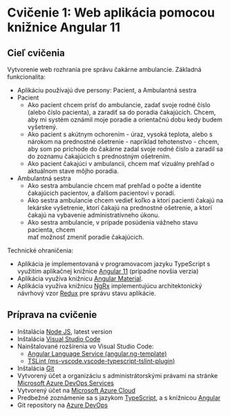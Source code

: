 # Cvičenie 1: Web aplikácia pomocou knižnice Angular 11

## <a name="ciel"></a>Cieľ cvičenia

Vytvorenie web rozhrania pre správu čakárne ambulancie. Základná funkcionalita:

* Aplikáciu používajú dve persony: Pacient, a Ambulantná sestra
* Pacient
  * Ako pacient chcem prísť do ambulancie, zadať svoje rodné číslo (alebo číslo
  pacienta), a zaradiť sa do poradia čakajúcich. Chcem, aby mi systém oznámil
  moje poradie a orientačnú dobu kedy budem vyšetrený.
  * Ako pacient s akútnym ochorením - úraz, vysoká teplota, alebo s nárokom
  na prednostné ošetrenie - napríklad tehotenstvo - chcem, aby som po príchode do
  čakárne zadal svoje rodné čislo a zaradil sa do zoznamu čakajúcich s prednostným
  ošetrením.
  * Ako pacient čakajúci v ambulancii, chcem mať vizuálny prehľad o aktuálnom
  stave môjho poradia.
* Ambulantná sestra
  * Ako sestra ambulancie chcem mať prehľad o počte a identite čakajúcich pacientov,
   a ďalšom pacientovi v poradí.
  * Ako sestra ambulancie chcem vedieť koľko a ktorí pacienti čakajú na lekárske
   vyšetrenie, ktorí čakajú na prednostné ošetrenie, a ktorí čakajú na vybavenie
    administratívneho úkonu.
  * Ako sestra ambulancie, v prípade posúdenia vážneho stavu pacienta, chcem  
  mať možnosť zmeniť poradie čakajúcich.

Technické ohraničenia:

* Aplikácia je implementovaná v programovacom jazyku TypeScript s využitím
  aplikačnej knižnice [Angular 11](https://angular.io/) (prípadne novšia verzia)
* Aplikácia využíva knižnicu [Angular Material](https://material.angular.io/).
* Aplikácia využíva knižnicu  [NgRx](https://github.com/ngrx) implementujúcu
  architektonický návrhový vzor [Redux](https://redux.js.org/introduction/motivation)
  pre správu stavu aplikácie.

## <a name="priprava"></a>Príprava na cvičenie

* Inštalácia [Node JS](https://nodejs.org/en/), latest version
* Inštalácia [Visual Studio Code](https://code.visualstudio.com/)
* Nainštalované rozšírenia vo Visual Studio Code:
  * [Angular Language Service (angular.ng-template)](https://marketplace.visualstudio.com/items?itemName=Angular.ng-template)
  * [TSLint (ms-vscode.vscode-typescript-tslint-plugin)](https://marketplace.visualstudio.com/items?itemName=ms-vscode.vscode-typescript-tslint-plugin)
* Inštalácia [Git](https://git-scm.com/)
* Vytvorený účet a organizáciu s administrátorskými právami na stránke
  [Microsoft Azure DevOps Services](https://azure.microsoft.com/en-us/services/devops/)
* Vytvorený účet na [Microsoft Azure Cloud](https://azure.microsoft.com/en-us/free/students/)
* Predbežné zoznámenie sa s jazykom [TypeScript](https://www.typescriptlang.org/),
  a s knižnicou [Angular](https://angular.io/)
* Git repository na [Azure DevOps](https://azure.microsoft.com/en-us/services/devops/)
